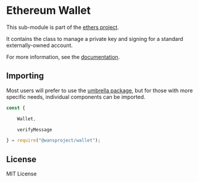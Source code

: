 Ethereum Wallet
===============

This sub-module is part of the [ethers project](https://github.com/ethers-io/ethers.js).

It contains the class to manage a private key and signing for a standard
externally-owned account.

For more information, see the [documentation](https://docs.ethers.io/v5/api/signer/#Wallet).


Importing
---------

Most users will prefer to use the [umbrella package](https://www.npmjs.com/package/ethers),
but for those with more specific needs, individual components can be imported.

```javascript
const {

    Wallet,

    verifyMessage

} = require("@wansproject/wallet");
```


License
-------

MIT License
